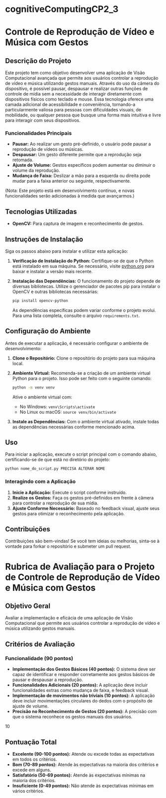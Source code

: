 # cognitiveComputingCP2_3
# Controle de Reprodução de Vídeo e Música com Gestos

## Descrição do Projeto

Este projeto tem como objetivo desenvolver uma aplicação de Visão Computacional avançada que permite aos usuários controlar a reprodução de vídeo e música utilizando gestos manuais. Através do uso da câmera do dispositivo, é possível pausar, despausar e realizar outras funções de controle de mídia sem a necessidade de interagir diretamente com dispositivos físicos como teclado e mouse. Essa tecnologia oferece uma camada adicional de acessibilidade e conveniência, tornando-a particularmente valiosa para pessoas com dificuldades visuais, de mobilidade, ou qualquer pessoa que busque uma forma mais intuitiva e livre para interagir com seus dispositivos.

### Funcionalidades Principais

- **Pausar:** Ao realizar um gesto pré-definido, o usuário pode pausar a reprodução de vídeos ou músicas.
- **Despausar:** Um gesto diferente permite que a reprodução seja retomada.
- **Ajuste de Volume:** Gestos específicos podem aumentar ou diminuir o volume da reprodução.
- **Mudança de Faixa:** Deslizar a mão para a esquerda ou direita pode mudar para a faixa anterior ou seguinte, respectivamente.


(Nota: Este projeto está em desenvolvimento contínuo, e novas funcionalidades serão adicionadas à medida que avançarmos.)

## Tecnologias Utilizadas

- **OpenCV:** Para captura de imagem e reconhecimento de gestos.


## Instruções de Instalação

Siga os passos abaixo para instalar e utilizar esta aplicação:

1. **Verificação de Instalação do Python:** Certifique-se de que o Python está instalado em sua máquina. Se necessário, visite [python.org](https://python.org) para baixar e instalar a versão mais recente.

2. **Instalação das Dependências:** O funcionamento do projeto depende de diversas bibliotecas. Utilize o gerenciador de pacotes pip para instalar o OpenCV e outras bibliotecas necessárias:

    ```bash
    pip install opencv-python
    ```

    As dependências específicas podem variar conforme o projeto evolui. Para uma lista completa, consulte o arquivo `requirements.txt`.

## Configuração do Ambiente

Antes de executar a aplicação, é necessário configurar o ambiente de desenvolvimento:

1. **Clone o Repositório:** Clone o repositório do projeto para sua máquina local.
2. **Ambiente Virtual:** Recomenda-se a criação de um ambiente virtual Python para o projeto. Isso pode ser feito com o seguinte comando:

    ```bash
    python -m venv venv
    ```

    Ative o ambiente virtual com:

    - No Windows: `venv\Scripts\activate`
    - No Linux ou macOS: `source venv/bin/activate`

3. **Instale as Dependências:** Com o ambiente virtual ativado, instale todas as dependências necessárias conforme mencionado acima.

## Uso

Para iniciar a aplicação, execute o script principal com o comando abaixo, certificando-se de que está no diretório do projeto:

```bash
python nome_do_script.py PRECISA ALTERAR NOME
```

### Interagindo com a Aplicação

1. **Inicie a Aplicação:** Execute o script conforme instruído.
2. **Realize os Gestos:** Faça os gestos pré-definidos em frente à câmera para controlar a reprodução de sua mídia.
3. **Ajuste Conforme Necessário:** Baseado no feedback visual, ajuste seus gestos para otimizar o reconhecimento pela aplicação.

## Contribuições

Contribuições são bem-vindas! Se você tem ideias ou melhorias, sinta-se à vontade para forkar o repositório e submeter um pull request.

# Rubrica de Avaliação para o Projeto de Controle de Reprodução de Vídeo e Música com Gestos

## Objetivo Geral
Avaliar a implementação e eficácia de uma aplicação de Visão Computacional que permite aos usuários controlar a reprodução de vídeo e música utilizando gestos manuais.

## Critérios de Avaliação

### Funcionalidade (90 pontos)
- **Implementação dos Gestos Básicos (40 pontos):** O sistema deve ser capaz de identificar e responder corretamente aos gestos básicos de pausar e despausar a reprodução.
- **Funcionalidades Adicionais (20 pontos):** A aplicação deve incluir funcionalidades extras como mudança de faixa, e feedback visual.
- **Implementação de movimentos não triviais (10 pontos):** A aplicação deve incluir movimentações circulares do dedos com o propósito de ajuste de volume.
- **Precisão no Reconhecimento de Gestos (20 pontos):** A precisão com que o sistema reconhece os gestos manuais dos usuários.

10

## Pontuação Total
- **Excelente (90-100 pontos):** Atende ou excede todas as expectativas em todos os critérios.
- **Bom (70-89 pontos):** Atende às expectativas na maioria dos critérios e excede em alguns.
- **Satisfatório (50-69 pontos):** Atende às expectativas mínimas na maioria dos critérios.
- **Insuficiente (0-49 pontos):** Não atende às expectativas mínimas em vários critérios.
